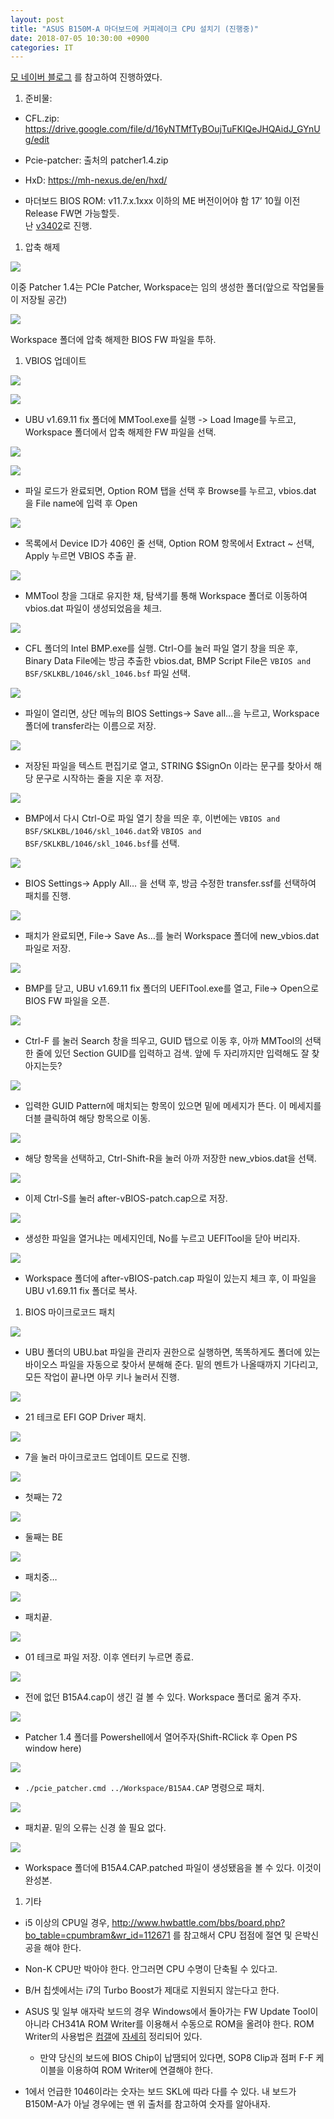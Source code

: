 ```yaml
---
layout: post
title: "ASUS B150M-A 마더보드에 커피레이크 CPU 설치기 (진행중)"
date: 2018-07-05 10:30:00 +0900
categories: IT
---
```


[모 네이버 블로그](https://blog.naver.com/vivamus09/221300782204) 를 참고하여
진행하였다.

1.  준비물:

-   CFL.zip:
    <https://drive.google.com/file/d/16yNTMfTyBOujTuFKIQeJHQAidJ_GYnUg/edit>

-   Pcie-patcher: 출처의 patcher1.4.zip

-   HxD: <https://mh-nexus.de/en/hxd/>

-   마더보드 BIOS ROM: v11.7.x.1xxx 이하의 ME 버전이어야 함 17’ 10월 이전
    Release FW면 가능할듯.  
    난
    [v3402](http://dlcdnet.asus.com/pub/ASUS/mb/LGA1151/B150M-A/B150M-A-ASUS-3402.zip)로
    진행.

1.  압축 해제

![](https://raw.githubusercontent.com/thy2134/thy2134.github.io/master/static/images/3874fd0df88d898d1a2033d8a5ef2156.png)

이중 Patcher 1.4는 PCIe Patcher, Workspace는 임의 생성한 폴더(앞으로 작업물들이
저장될 공간)

![](https://raw.githubusercontent.com/thy2134/thy2134.github.io/master/static/images/6709c2a6c5a255d084d779c2b38c2cf7.png)

Workspace 폴더에 압축 해제한 BIOS FW 파일을 투하.

1.  VBIOS 업데이트

![](https://raw.githubusercontent.com/thy2134/thy2134.github.io/master/static/images/aad546befc07ff7a100e3324a54bc73b.png)

![](https://raw.githubusercontent.com/thy2134/thy2134.github.io/master/static/images/e9111853c8737f2ca01d2f043e6dae73.png)

-   UBU v1.69.11 fix 폴더에 MMTool.exe를 실행 -> Load Image를 누르고, Workspace
    폴더에서 압축 해제한 FW 파일을 선택.

![](https://raw.githubusercontent.com/thy2134/thy2134.github.io/master/static/images/e39d97216bfec501e7bd7c3776c31f26.png)

![](https://raw.githubusercontent.com/thy2134/thy2134.github.io/master/static/images/b2adcdcc4674bef08a04b4ad6d852b9b.png)

-   파일 로드가 완료되면, Option ROM 탭을 선택 후 Browse를 누르고, vbios.dat 을
    File name에 입력 후 Open

![](https://raw.githubusercontent.com/thy2134/thy2134.github.io/master/static/images/292facbb79b57f553a2ba4f0d04e4770.png)

-   목록에서 Device ID가 406인 줄 선택, Option ROM 항목에서 Extract \~ 선택,
    Apply 누르면 VBIOS 추출 끝.

![](https://raw.githubusercontent.com/thy2134/thy2134.github.io/master/static/images/7868f2623bb67ed81dc00f475b921b70.png)

-   MMTool 창을 그대로 유지한 채, 탐색기를 통해 Workspace 폴더로 이동하여
    vbios.dat 파일이 생성되었음을 체크.

![](https://raw.githubusercontent.com/thy2134/thy2134.github.io/master/static/images/349a3669e88c4eb468fca9eaa3895e42.png)

-   CFL 폴더의 Intel BMP.exe를 실행. Ctrl-O를 눌러 파일 열기 창을 띄운 후,
    Binary Data File에는 방금 추출한 vbios.dat, BMP Script File은 `VBIOS and
    BSF/SKLKBL/1046/skl_1046.bsf` 파일 선택.

![](https://raw.githubusercontent.com/thy2134/thy2134.github.io/master/static/images/00c6f6963ebb2645d81f73fef6559c19.png)

-   파일이 열리면, 상단 메뉴의 BIOS Settings-> Save all…을 누르고, Workspace
    폴더에 transfer라는 이름으로 저장.

![](https://raw.githubusercontent.com/thy2134/thy2134.github.io/master/static/images/db0f8582585f7617e30025b2b9b77e7e.png)

-   저장된 파일을 텍스트 편집기로 열고, STRING \$SignOn 이라는 문구를 찾아서
    해당 문구로 시작하는 줄을 지운 후 저장.

![](https://raw.githubusercontent.com/thy2134/thy2134.github.io/master/static/images/9ec6a15b9e43b56e21d648330c8f89d7.png)

-   BMP에서 다시 Ctrl-O로 파일 열기 창을 띄운 후, 이번에는 `VBIOS and
    BSF/SKLKBL/1046/skl_1046.dat`와 `VBIOS and
    BSF/SKLKBL/1046/skl_1046.bsf`를 선택.

![](https://raw.githubusercontent.com/thy2134/thy2134.github.io/master/static/images/68a4ad64243e8a4c7a0767b5c44ca6f5.png)

-   BIOS Settings-> Apply All… 을 선택 후, 방금 수정한 transfer.ssf를 선택하여
    패치를 진행.

![](https://raw.githubusercontent.com/thy2134/thy2134.github.io/master/static/images/bc735d3bc8ecafd08665ddcba9d6364b.png)

-   패치가 완료되면, File-> Save As…를 눌러 Workspace 폴더에 new_vbios.dat 파일로
    저장.

![](https://raw.githubusercontent.com/thy2134/thy2134.github.io/master/static/images/1268bddf94466ae4014a0e730a574d60.png)

-   BMP를 닫고, UBU v1.69.11 fix 폴더의 UEFITool.exe를 열고, File-> Open으로 BIOS
    FW 파일을 오픈.

![](https://raw.githubusercontent.com/thy2134/thy2134.github.io/master/static/images/00e743898d8812feb2e18264d28b404a.png)

-   Ctrl-F 를 눌러 Search 창을 띄우고, GUID 탭으로 이동 후, 아까 MMTool의 선택한
    줄에 있던 Section GUID를 입력하고 검색. 앞에 두 자리까지만 입력해도 잘
    찾아지는듯?

![](https://raw.githubusercontent.com/thy2134/thy2134.github.io/master/static/images/cc30f51dbc814e40f8e33e73e25351be.png)

-   입력한 GUID Pattern에 매치되는 항목이 있으면 밑에 메세지가 뜬다. 이 메세지를
    더블 클릭하여 해당 항목으로 이동.

![](https://raw.githubusercontent.com/thy2134/thy2134.github.io/master/static/images/80c2bd6aa45d2bc6e46a576c8dad2285.png)

-   해당 항목을 선택하고, Ctrl-Shift-R을 눌러 아까 저장한 new_vbios.dat을 선택.

![](https://raw.githubusercontent.com/thy2134/thy2134.github.io/master/static/images/c4c9f8f8d556b5c2ea3ffd2fb27b7bee.png)

-   이제 Ctrl-S를 눌러 after-vBIOS-patch.cap으로 저장.

![](https://raw.githubusercontent.com/thy2134/thy2134.github.io/master/static/images/97e98f9a96f3be6ee2921e1e9c969e26.png)

-   생성한 파일을 열거냐는 메세지인데, No를 누르고 UEFITool을 닫아 버리자.

![](https://raw.githubusercontent.com/thy2134/thy2134.github.io/master/static/images/30172418f7a3832f91ea5cce0640a569.png)

-   Workspace 폴더에 after-vBIOS-patch.cap 파일이 있는지 체크 후, 이 파일을 UBU
    v1.69.11 fix 폴더로 복사.

1.  BIOS 마이크로코드 패치

![](https://raw.githubusercontent.com/thy2134/thy2134.github.io/master/static/images/7d8913a79c5ad551799afb30fe0db8fb.png)

-   UBU 폴더의 UBU.bat 파일을 관리자 권한으로 실행하면, 똑똑하게도 폴더에 있는
    바이오스 파일을 자동으로 찾아서 분해해 준다. 밑의 멘트가 나올때까지
    기다리고, 모든 작업이 끝나면 아무 키나 눌러서 진행.

![](https://raw.githubusercontent.com/thy2134/thy2134.github.io/master/static/images/0557515f8712a7a80cddb11d2168dfc8.png)

-   21 테크로 EFI GOP Driver 패치.

![](https://raw.githubusercontent.com/thy2134/thy2134.github.io/master/static/images/92912e94338fe07cf075d8258e7408ae.png)

-   7을 눌러 마이크로코드 업데이트 모드로 진행.

![](https://raw.githubusercontent.com/thy2134/thy2134.github.io/master/static/images/35814da6929629970939606051eb8426.png)

-   첫째는 72

![](https://raw.githubusercontent.com/thy2134/thy2134.github.io/master/static/images/1e9c2b2593e08d02ba38133ae88535f5.png)

-   둘째는 BE

![](https://raw.githubusercontent.com/thy2134/thy2134.github.io/master/static/images/7c011e51fa53495243f93b0a5a780cd0.png)

-   패치중…

![](https://raw.githubusercontent.com/thy2134/thy2134.github.io/master/static/images/fecc3fc969fd94710e848116921e1bc7.png)

-   패치끝.

![](https://raw.githubusercontent.com/thy2134/thy2134.github.io/master/static/images/9c81ded24436a347720456c6a3f2f2b2.png)

-   01 테크로 파일 저장. 이후 엔터키 누르면 종료.

![](https://raw.githubusercontent.com/thy2134/thy2134.github.io/master/static/images/8726182075982e5dcf81a9499592b511.png)

-   전에 없던 B15A4.cap이 생긴 걸 볼 수 있다. Workspace 폴더로 옮겨 주자.

![](https://raw.githubusercontent.com/thy2134/thy2134.github.io/master/static/images/b5d7a8c770b84413c4656699a680d055.png)

-   Patcher 1.4 폴더를 Powershell에서 열어주자(Shift-RClick 후 Open PS window
    here)

![](https://raw.githubusercontent.com/thy2134/thy2134.github.io/master/static/images/d30dfea3b9c0295d2babd39eeb186bcb.png)

-   `./pcie_patcher.cmd ../Workspace/B15A4.CAP` 명령으로 패치.

![](https://raw.githubusercontent.com/thy2134/thy2134.github.io/master/static/images/9c49863adca3628bd6ecf31811127c01.png)

-   패치끝. 밑의 오류는 신경 쓸 필요 없다.

![](https://raw.githubusercontent.com/thy2134/thy2134.github.io/master/static/images/46ec8ac62701aac69b985f07425e2660.png)

-   Workspace 폴더에 B15A4.CAP.patched 파일이 생성됐음을 볼 수 있다. 이것이
    완성본.

1.  기타

-   i5 이상의 CPU일 경우,
    <http://www.hwbattle.com/bbs/board.php?bo_table=cpumbram&wr_id=112671> 를
    참고해서 CPU 접점에 절연 및 은박신공을 해야 한다.

-   Non-K CPU만 박아야 한다. 안그러면 CPU 수명이 단축될 수 있다고.

-   B/H 칩셋에서는 i7의 Turbo Boost가 제대로 지원되지 않는다고 한다.

-   ASUS 및 일부 애자락 보드의 경우 Windows에서 돌아가는 FW Update Tool이 아니라
    CH341A ROM Writer를 이용해서 수동으로 ROM을 올려야 한다. ROM Writer의
    사용법은
    [컴갤](http://gall.dcinside.com/board/view/?id=pridepc_new3&no=7795125)에
    [자세히](http://gall.dcinside.com/board/view/?id=pridepc_new3&no=7795139)
    정리되어 있다.

    -   만약 당신의 보드에 BIOS Chip이 납땜되어 있다면, SOP8 Clip과 점퍼 F-F
        케이블을 이용하여 ROM Writer에 연결해야 한다.

-   1에서 언급한 1046이라는 숫자는 보드 SKL에 따라 다를 수 있다. 내 보드가
    B150M-A가 아닐 경우에는 맨 위 출처를 참고하여 숫자를 알아내자.
